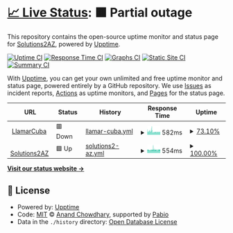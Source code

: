 # [📈 Live Status](https://solutions2az.github.io/2az-status): <!--live status--> **🟧 Partial outage**

This repository contains the open-source uptime monitor and status page for [Solutions2AZ](https://www.solutions2az.net), powered by [Upptime](https://github.com/upptime/upptime).

[![Uptime CI](https://github.com/solutions2az/2az-status/workflows/Uptime%20CI/badge.svg)](https://github.com/solutions2az/2az-status/actions?query=workflow%3A%22Uptime+CI%22)
[![Response Time CI](https://github.com/solutions2az/2az-status/workflows/Response%20Time%20CI/badge.svg)](https://github.com/solutions2az/2az-status/actions?query=workflow%3A%22Response+Time+CI%22)
[![Graphs CI](https://github.com/solutions2az/2az-status/workflows/Graphs%20CI/badge.svg)](https://github.com/solutions2az/2az-status/actions?query=workflow%3A%22Graphs+CI%22)
[![Static Site CI](https://github.com/solutions2az/2az-status/workflows/Static%20Site%20CI/badge.svg)](https://github.com/solutions2az/2az-status/actions?query=workflow%3A%22Static+Site+CI%22)
[![Summary CI](https://github.com/solutions2az/2az-status/workflows/Summary%20CI/badge.svg)](https://github.com/solutions2az/2az-status/actions?query=workflow%3A%22Summary+CI%22)

With [Upptime](https://upptime.js.org), you can get your own unlimited and free uptime monitor and status page, powered entirely by a GitHub repository. We use [Issues](https://github.com/solutions2az/2az-status/issues) as incident reports, [Actions](https://github.com/solutions2az/2az-status/actions) as uptime monitors, and [Pages](https://solutions2az.github.io/2az-status) for the status page.

<!--start: status pages-->
<!-- This summary is generated by Upptime (https://github.com/upptime/upptime) -->
<!-- Do not edit this manually, your changes will be overwritten -->
<!-- prettier-ignore -->
| URL | Status | History | Response Time | Uptime |
| --- | ------ | ------- | ------------- | ------ |
| <img alt="" src="https://icons.duckduckgo.com/ip3/www.llamarcuba.com.ico" height="13"> [LlamarCuba](https://www.llamarcuba.com) | 🟥 Down | [llamar-cuba.yml](https://github.com/Solutions2AZ/2az-status/commits/HEAD/history/llamar-cuba.yml) | <details><summary><img alt="Response time graph" src="./graphs/llamar-cuba/response-time-week.png" height="20"> 582ms</summary><br><a href="https://solutions2az.github.io/2az-status/history/llamar-cuba"><img alt="Response time 582" src="https://img.shields.io/endpoint?url=https%3A%2F%2Fraw.githubusercontent.com%2FSolutions2AZ%2F2az-status%2FHEAD%2Fapi%2Fllamar-cuba%2Fresponse-time.json"></a><br><a href="https://solutions2az.github.io/2az-status/history/llamar-cuba"><img alt="24-hour response time 580" src="https://img.shields.io/endpoint?url=https%3A%2F%2Fraw.githubusercontent.com%2FSolutions2AZ%2F2az-status%2FHEAD%2Fapi%2Fllamar-cuba%2Fresponse-time-day.json"></a><br><a href="https://solutions2az.github.io/2az-status/history/llamar-cuba"><img alt="7-day response time 582" src="https://img.shields.io/endpoint?url=https%3A%2F%2Fraw.githubusercontent.com%2FSolutions2AZ%2F2az-status%2FHEAD%2Fapi%2Fllamar-cuba%2Fresponse-time-week.json"></a><br><a href="https://solutions2az.github.io/2az-status/history/llamar-cuba"><img alt="30-day response time 582" src="https://img.shields.io/endpoint?url=https%3A%2F%2Fraw.githubusercontent.com%2FSolutions2AZ%2F2az-status%2FHEAD%2Fapi%2Fllamar-cuba%2Fresponse-time-month.json"></a><br><a href="https://solutions2az.github.io/2az-status/history/llamar-cuba"><img alt="1-year response time 582" src="https://img.shields.io/endpoint?url=https%3A%2F%2Fraw.githubusercontent.com%2FSolutions2AZ%2F2az-status%2FHEAD%2Fapi%2Fllamar-cuba%2Fresponse-time-year.json"></a></details> | <details><summary><a href="https://solutions2az.github.io/2az-status/history/llamar-cuba">73.10%</a></summary><a href="https://solutions2az.github.io/2az-status/history/llamar-cuba"><img alt="All-time uptime 73.10%" src="https://img.shields.io/endpoint?url=https%3A%2F%2Fraw.githubusercontent.com%2FSolutions2AZ%2F2az-status%2FHEAD%2Fapi%2Fllamar-cuba%2Fuptime.json"></a><br><a href="https://solutions2az.github.io/2az-status/history/llamar-cuba"><img alt="24-hour uptime 11.04%" src="https://img.shields.io/endpoint?url=https%3A%2F%2Fraw.githubusercontent.com%2FSolutions2AZ%2F2az-status%2FHEAD%2Fapi%2Fllamar-cuba%2Fuptime-day.json"></a><br><a href="https://solutions2az.github.io/2az-status/history/llamar-cuba"><img alt="7-day uptime 73.10%" src="https://img.shields.io/endpoint?url=https%3A%2F%2Fraw.githubusercontent.com%2FSolutions2AZ%2F2az-status%2FHEAD%2Fapi%2Fllamar-cuba%2Fuptime-week.json"></a><br><a href="https://solutions2az.github.io/2az-status/history/llamar-cuba"><img alt="30-day uptime 73.10%" src="https://img.shields.io/endpoint?url=https%3A%2F%2Fraw.githubusercontent.com%2FSolutions2AZ%2F2az-status%2FHEAD%2Fapi%2Fllamar-cuba%2Fuptime-month.json"></a><br><a href="https://solutions2az.github.io/2az-status/history/llamar-cuba"><img alt="1-year uptime 73.10%" src="https://img.shields.io/endpoint?url=https%3A%2F%2Fraw.githubusercontent.com%2FSolutions2AZ%2F2az-status%2FHEAD%2Fapi%2Fllamar-cuba%2Fuptime-year.json"></a></details>
| <img alt="" src="https://icons.duckduckgo.com/ip3/www.solutions2az.net.ico" height="13"> [Solutions2AZ](https://www.solutions2az.net) | 🟩 Up | [solutions2-az.yml](https://github.com/Solutions2AZ/2az-status/commits/HEAD/history/solutions2-az.yml) | <details><summary><img alt="Response time graph" src="./graphs/solutions2-az/response-time-week.png" height="20"> 554ms</summary><br><a href="https://solutions2az.github.io/2az-status/history/solutions2-az"><img alt="Response time 554" src="https://img.shields.io/endpoint?url=https%3A%2F%2Fraw.githubusercontent.com%2FSolutions2AZ%2F2az-status%2FHEAD%2Fapi%2Fsolutions2-az%2Fresponse-time.json"></a><br><a href="https://solutions2az.github.io/2az-status/history/solutions2-az"><img alt="24-hour response time 540" src="https://img.shields.io/endpoint?url=https%3A%2F%2Fraw.githubusercontent.com%2FSolutions2AZ%2F2az-status%2FHEAD%2Fapi%2Fsolutions2-az%2Fresponse-time-day.json"></a><br><a href="https://solutions2az.github.io/2az-status/history/solutions2-az"><img alt="7-day response time 554" src="https://img.shields.io/endpoint?url=https%3A%2F%2Fraw.githubusercontent.com%2FSolutions2AZ%2F2az-status%2FHEAD%2Fapi%2Fsolutions2-az%2Fresponse-time-week.json"></a><br><a href="https://solutions2az.github.io/2az-status/history/solutions2-az"><img alt="30-day response time 554" src="https://img.shields.io/endpoint?url=https%3A%2F%2Fraw.githubusercontent.com%2FSolutions2AZ%2F2az-status%2FHEAD%2Fapi%2Fsolutions2-az%2Fresponse-time-month.json"></a><br><a href="https://solutions2az.github.io/2az-status/history/solutions2-az"><img alt="1-year response time 554" src="https://img.shields.io/endpoint?url=https%3A%2F%2Fraw.githubusercontent.com%2FSolutions2AZ%2F2az-status%2FHEAD%2Fapi%2Fsolutions2-az%2Fresponse-time-year.json"></a></details> | <details><summary><a href="https://solutions2az.github.io/2az-status/history/solutions2-az">100.00%</a></summary><a href="https://solutions2az.github.io/2az-status/history/solutions2-az"><img alt="All-time uptime 100.00%" src="https://img.shields.io/endpoint?url=https%3A%2F%2Fraw.githubusercontent.com%2FSolutions2AZ%2F2az-status%2FHEAD%2Fapi%2Fsolutions2-az%2Fuptime.json"></a><br><a href="https://solutions2az.github.io/2az-status/history/solutions2-az"><img alt="24-hour uptime 100.00%" src="https://img.shields.io/endpoint?url=https%3A%2F%2Fraw.githubusercontent.com%2FSolutions2AZ%2F2az-status%2FHEAD%2Fapi%2Fsolutions2-az%2Fuptime-day.json"></a><br><a href="https://solutions2az.github.io/2az-status/history/solutions2-az"><img alt="7-day uptime 100.00%" src="https://img.shields.io/endpoint?url=https%3A%2F%2Fraw.githubusercontent.com%2FSolutions2AZ%2F2az-status%2FHEAD%2Fapi%2Fsolutions2-az%2Fuptime-week.json"></a><br><a href="https://solutions2az.github.io/2az-status/history/solutions2-az"><img alt="30-day uptime 100.00%" src="https://img.shields.io/endpoint?url=https%3A%2F%2Fraw.githubusercontent.com%2FSolutions2AZ%2F2az-status%2FHEAD%2Fapi%2Fsolutions2-az%2Fuptime-month.json"></a><br><a href="https://solutions2az.github.io/2az-status/history/solutions2-az"><img alt="1-year uptime 100.00%" src="https://img.shields.io/endpoint?url=https%3A%2F%2Fraw.githubusercontent.com%2FSolutions2AZ%2F2az-status%2FHEAD%2Fapi%2Fsolutions2-az%2Fuptime-year.json"></a></details>

<!--end: status pages-->

[**Visit our status website →**](https://solutions2az.github.io/2az-status)

## 📄 License

- Powered by: [Upptime](https://github.com/upptime/upptime)
- Code: [MIT](./LICENSE) © [Anand Chowdhary](https://anandchowdhary.com), supported by [Pabio](https://pabio.com)
- Data in the `./history` directory: [Open Database License](https://opendatacommons.org/licenses/odbl/1-0/)
